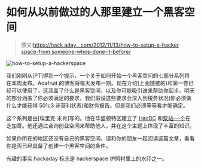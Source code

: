 # 如何从以前做过的人那里建立一个黑客空间

> 原文:[https://hack aday . com/2012/11/13/how-to-setup-a-hacker space-from someone-whos-done-it-before/](https://hackaday.com/2012/11/13/how-to-setup-a-hackerspace-from-someone-whos-done-it-before/)

![](../Images/876f3a0e7dbc737357104240404c0fff.png "how-to-setup-a-hackerspace")

我们刚刚从[PT]得到一个提示，一个关于如何开始一个黑客空间的七部分系列将在本周发布。Adafruit 的博客将每天发布一期。现在介绍(上面链接的)和第一卷已经可以使用了。这涵盖了什么是黑客空间，以及你可能吸引谁来帮助你起步。明天的部分涵盖了你必须满足的要求，我们假设这些要求会深入到税务状况(你必须做什么才能获得 501c3 非营利状态)和财务报告。但是我们必须等等看才能确定。

这个系列是由[埃里克·米肖]写的。他在华盛顿特区建立了 [HacDC](http://www.hacdc.org/) 和[泵站:一个](http://pumpingstationone.org/)在芝加哥。他还通过咨询创业空间来帮助他人，并在这个主题上体现了丰富的知识。

如果你所在的地区还没有自己的黑客空间，请和你的朋友一起阅读这篇文章，看看你是否已经具备了创建一个黑客空间的条件。

有趣的事实:hackaday 标志是 hackerspace 护照衬里上的水印之一。